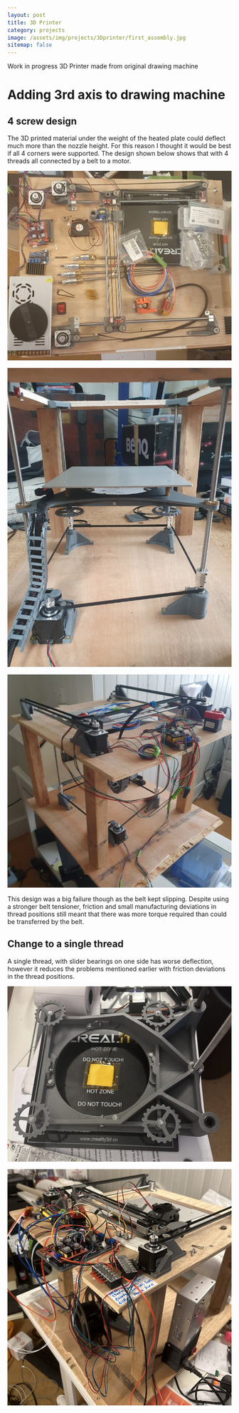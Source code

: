 ```yaml
---
layout: post
title: 3D Printer
category: projects
image: /assets/img/projects/3Dprinter/first_assembly.jpg
sitemap: false
---
```


Work in progress 3D Printer made from original drawing machine

<!--more-->

# Adding 3rd axis to drawing machine

## 4 screw design
The 3D printed material under the weight of the heated plate could deflect much more than the nozzle height.
For this reason I thought it would be best if all 4 corners were supported.
The design shown below shows that with 4 threads all connected by a belt to a motor.

![](/assets/img/projects/3Dprinter/parts.jpg)

![](/assets/img/projects/3Dprinter/first_Z_system_assembly.jpg)

![](/assets/img/projects/3Dprinter/isometric_first_assembly.jpg)

This design was a big failure though as the belt kept slipping.
Despite using a stronger belt tensioner, friction and small manufacturing deviations in thread positions
still meant that there was more torque required than could be transferred by the belt.

## Change to a single thread
A single thread, with slider bearings on one side has worse deflection, however it reduces
the problems mentioned earlier with friction deviations in the thread positions.

![](/assets/img/projects/3Dprinter/IMG_0510.jpg)

![](/assets/img/projects/3Dprinter/IMG_0542.JPG)
